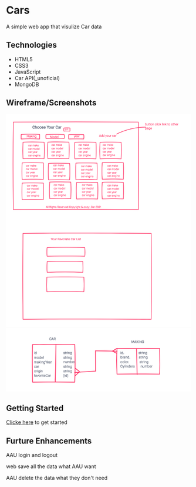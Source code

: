 # Cars

A simple web app that visulize Car data

## Technologies
- HTML5
- CSS3
- JavaScript
- Car API(_unoficial)
- MongoDB

## Wireframe/Screenshots

![wireframe](./imgs/wireframe.png)
![wireframe](./imgs/ERD.png)

## Getting Started
[Clicke here](#) to get started

## Furture Enhancements
AAU login and logout

web save all the data what AAU want

AAU delete the data what they don't need